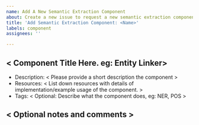 ```yaml
---
name: Add A New Semantic Extraction Component
about: Create a new issue to request a new semantic extraction component.
title: 'Add Semantic Extraction Component: <Name>'
labels: component
assignees: ''

---
```


## < Component Title Here. eg: Entity Linker>    
- Description: < Please provide a short description the component >
- Resources: < List down resources with details of implementation/example usage of the component. > 
- Tags: < Optional: Describe what the component does, eg: NER, POS >

## < Optional notes and comments >
